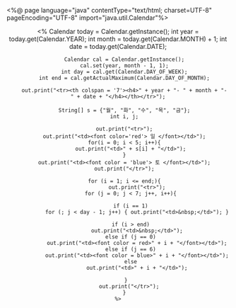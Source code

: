 <!-- 컴퓨터학과 20210816 채민서 -->
<%@ page language="java" contentType="text/html; charset=UTF-8"
    pageEncoding="UTF-8" import="java.util.Calendar"%>
<!DOCTYPE html>
<html>
<head>
<meta charset="UTF-8">
<title>calendar.jsp</title>
<style type="text/css">
h4{text-align: right;}
table {
border-collapse : collapse; 
width: 600px; 
height: 300px;
}
td {
	border: solid 1px black;
	text-align : center;
}
th{
	border: none;
	height: 20px;
}
</style>
</head>
<body>
<div align = center>
<table>
	<%
		Calendar today = Calendar.getInstance();
		int year = today.get(Calendar.YEAR);
		int month = today.get(Calendar.MONTH) + 1;
		int date = today.get(Calendar.DATE);
		
		Calendar cal = Calendar.getInstance();
		cal.set(year, month - 1, 1);
		int day = cal.get(Calendar.DAY_OF_WEEK);
		int end = cal.getActualMaximum(Calendar.DAY_OF_MONTH);
		
		out.print("<tr><th colspan = '7'><h4>" + year + "- " + month + "- " + date + "</h4></th></tr>");
	
		String[] s = {"월", "화", "수", "목", "금"};
		int i, j;
		
		out.print("<tr>");
		out.print("<td><font color='red'> 일 </font></td>");
		for(i = 0; i < 5; i++){
			out.print("<td>" + s[i] + "</td>");
		}
		out.print("<td><font color = 'blue'> 토 </font></td>");
		out.print("</tr>");
		
		for (i = 1; i <= end;){
				out.print("<tr>");
			for (j = 0; j < 7; j++, i++){
			
			if (i == 1)
				for (; j < day - 1; j++) { out.print("<td>&nbsp;</td>"); }
			
			if (i > end)
				out.print("<td>&nbsp;</td>");
			else if (j == 0)
				out.print("<td><font color = red>" + i + "</font></td>");
			else if (j == 6)
				out.print("<td><font color = blue>" + i + "</font></td>");
			else
				out.print("<td>" + i + "</td>");
		
			}	
			out.print("</tr>"); 
		}
	%>
</table>
</div>
</body>
</html>
